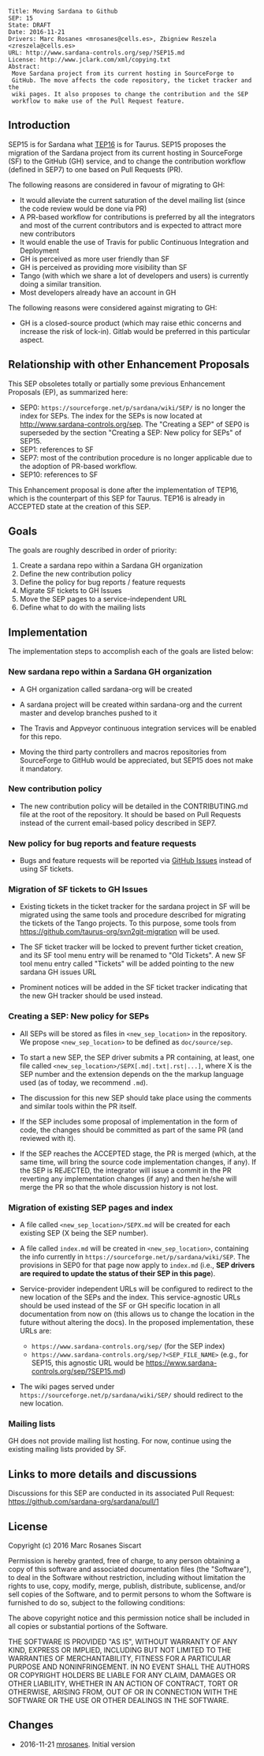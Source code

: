 	Title: Moving Sardana to Github
	SEP: 15
	State: DRAFT
	Date: 2016-11-21
	Drivers: Marc Rosanes <mrosanes@cells.es>, Zbigniew Reszela <zreszela@cells.es>
	URL: http://www.sardana-controls.org/sep/?SEP15.md
	License: http://www.jclark.com/xml/copying.txt
	Abstract:
	 Move Sardana project from its current hosting in SourceForge to 
	 GitHub. The move affects the code repository, the ticket tracker and the 
	 wiki pages. It also proposes to change the contribution and the SEP 
	 workflow to make use of the Pull Request feature.

## Introduction

SEP15 is for Sardana what [TEP16][] is for Taurus.
SEP15 proposes the migration of the Sardana project from its current hosting in 
SourceForge (SF) to the GitHub (GH) service, and to change the contribution 
workflow (defined in SEP7) to one based on Pull Requests (PR).

The following reasons are considered in favour of migrating to GH:

- It would alleviate the current saturation of the devel mailing list (since 
the code review would be done via PR)
- A PR-based workflow for contributions is preferred by all the integrators and 
most of the current contributors and is expected to attract more new 
contributors
- It would enable the use of Travis for public Continuous Integration and 
Deployment
- GH is perceived as more user friendly than SF
- GH is perceived as providing more visibility than SF
- Tango (with which we share a lot of developers and users) is currently doing 
a similar transition.
- Most developers already have an account in GH

The following reasons were considered against migrating to GH:

- GH is a closed-source product (which may raise ethic concerns and increase 
the risk of lock-in). Gitlab would be preferred in this particular aspect.

## Relationship with other Enhancement Proposals

This SEP obsoletes totally or partially some previous Enhancement Proposals (EP), 
as summarized here:

- SEP0: `https://sourceforge.net/p/sardana/wiki/SEP/` is no longer the index for 
SEPs. The index for the SEPs is now located at http://www.sardana-controls.org/sep. The "Creating a SEP" of SEP0 is superseded by the section "Creating a SEP: New policy for SEPs" of SEP15.
- SEP1: references to SF
- SEP7: most of the contribution procedure is no longer applicable due to 
the adoption of PR-based workflow.
- SEP10: references to SF

This Enhancement proposal is done after the implementation of TEP16, which is 
the counterpart of this SEP for Taurus. 
TEP16 is already in ACCEPTED state at the creation of this SEP.

## Goals

The goals are roughly described in order of priority:

1. Create a sardana repo within a Sardana GH organization
2. Define the new contribution policy
3. Define the policy for bug reports / feature requests
4. Migrate SF tickets to GH Issues
5. Move the SEP pages to a service-independent URL
6. Define what to do with the mailing lists

## Implementation

The implementation steps to accomplish each of the goals are listed below:

### New sardana repo within a Sardana GH organization

- A GH organization called sardana-org will be created

- A sardana project will be created within sardana-org and the current master 
and develop branches pushed to it

- The Travis and Appveyor continuous integration services will be enabled 
for this repo.

- Moving the third party controllers and macros repositories from SourceForge 
to GitHub would be appreciated, but SEP15 does not make it mandatory.

### New contribution policy

- The new contribution policy will be detailed in the CONTRIBUTING.md file at 
the root of the repository. It should be based on Pull Requests instead of the 
current email-based policy described in SEP7.

### New policy for bug reports and feature requests

- Bugs and feature requests will be reported via [GitHub Issues][] instead of 
using SF tickets.

### Migration of SF tickets to GH Issues

- Existing tickets in the ticket tracker for the sardana project in SF will be 
migrated using the same tools and procedure described for migrating the tickets 
of the Tango projects. To this purpose, some tools from 
https://github.com/taurus-org/svn2git-migration will be used.

- The SF ticket tracker will be locked to prevent further ticket creation, 
and its SF tool menu entry will be renamed to "Old Tickets". A new SF tool 
menu entry called "Tickets" will be added pointing to the new 
sardana GH issues URL

- Prominent notices will be added in the SF ticket tracker indicating that 
the new GH tracker should be used instead.

### Creating a SEP: New policy for SEPs

- All SEPs will be stored as files in `<new_sep_location>` in the repository.
We propose `<new_sep_location>` to be defined as `doc/source/sep`.

- To start a new SEP, the SEP driver submits a PR containing, at least, 
one file called `<new_sep_location>/SEPX[.md|.txt|.rst|...]`, where X is 
the SEP number and the extension depends on the the markup language 
used (as of today, we recommend `.md`).

- The discussion for this new SEP should take place using the comments and 
similar tools within the PR itself.

- If the SEP includes some proposal of implementation in the form of code, 
the changes should be committed as part of the same PR (and reviewed with it).

- If the SEP reaches the ACCEPTED stage, the PR is merged (which, at 
the same time, will bring the source code implementation changes, if any). 
If the SEP is REJECTED, the integrator will issue a commit in the PR reverting 
any implementation changes (if any) and then he/she will merge the PR so that 
the whole discussion history is not lost.

### Migration of existing SEP pages and index

- A file called `<new_sep_location>/SEPX.md` will be created for 
each existing SEP (X being the SEP number).

- A file called `index.md` will be created in `<new_sep_location>`, containing 
the info currently in `https://sourceforge.net/p/sardana/wiki/SEP`. The 
provisions in SEP0 for that page now apply to `index.md` (i.e., 
**SEP drivers are required to update the status of their SEP in this page**).

- Service-provider independent URLs will be configured to redirect to the new 
location of the SEPs and the index. This service-agnostic URLs should be used 
instead of the SF or GH specific location in all documentation from now on 
(this allows us to change the location in the future without altering the docs). 
In the proposed implementation, these URLs are:
    - `https://www.sardana-controls.org/sep/` (for the SEP index)
    - `https://www.sardana-controls.org/sep/?<SEP_FILE_NAME>` (e.g., for SEP15, 
this agnostic URL would be https://www.sardana-controls.org/sep/?SEP15.md)

- The wiki pages served under `https://sourceforge.net/p/sardana/wiki/SEP/` 
should redirect to the new location.

### Mailing lists

GH does not provide mailing list hosting. For now, continue using 
the existing mailing lists provided by SF. 

## Links to more details and discussions

Discussions for this SEP are conducted in its associated Pull Request: 
https://github.com/sardana-org/sardana/pull/1

## License

Copyright (c) 2016 Marc Rosanes Siscart

Permission is hereby granted, free of charge, to any person obtaining
a copy of this software and associated documentation files (the
"Software"), to deal in the Software without restriction, including
without limitation the rights to use, copy, modify, merge, publish,
distribute, sublicense, and/or sell copies of the Software, and to
permit persons to whom the Software is furnished to do so, subject to
the following conditions:

The above copyright notice and this permission notice shall be included
in all copies or substantial portions of the Software.

THE SOFTWARE IS PROVIDED "AS IS", WITHOUT WARRANTY OF ANY KIND,
EXPRESS OR IMPLIED, INCLUDING BUT NOT LIMITED TO THE WARRANTIES OF
MERCHANTABILITY, FITNESS FOR A PARTICULAR PURPOSE AND NONINFRINGEMENT.
IN NO EVENT SHALL THE AUTHORS OR COPYRIGHT HOLDERS BE LIABLE FOR ANY
CLAIM, DAMAGES OR OTHER LIABILITY, WHETHER IN AN ACTION OF CONTRACT,
TORT OR OTHERWISE, ARISING FROM, OUT OF OR IN CONNECTION WITH THE
SOFTWARE OR THE USE OR OTHER DEALINGS IN THE SOFTWARE.

## Changes

- 2016-11-21 [mrosanes][]. Initial version


[TEP16]: http://www.taurus-scada.org/tep/?TEP16.md
[GitHub Issues]: https://guides.github.com/features/issues/
[mrosanes]: https://github.com/sagiss/
